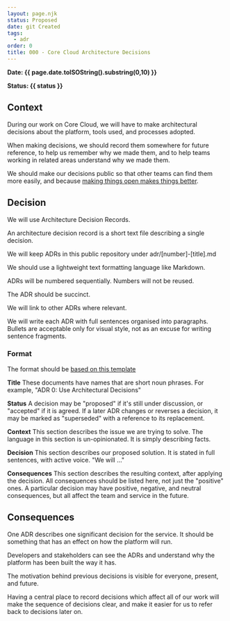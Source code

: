 ```yaml
---
layout: page.njk
status: Proposed
date: git Created
tags:
  - adr
order: 0
title: 000 - Core Cloud Architecture Decisions
---
```


**Date: {{ page.date.toISOString().substring(0,10) }}**

**Status: {{ status }}**

## Context

During our work on Core Cloud, we will have to make architectural
decisions about the platform, tools used, and processes adopted.

When making decisions, we should record them somewhere for future reference, to
help us remember why we made them, and to help teams working in related areas
understand why we made them.

We should make our decisions public so that other teams can find them more
easily, and because [making things open makes things better](https://www.gov.uk/guidance/government-design-principles#make-things-open-it-makes-things-better).

## Decision

We will use Architecture Decision Records.

An architecture decision record is a short text file describing a single
decision.

We will keep ADRs in this public repository under adr/[number]-[title].md

We should use a lightweight text formatting language like Markdown.

ADRs will be numbered sequentially. Numbers will not be reused.

The ADR should be succinct.

We will link to other ADRs where relevant.

We will write each ADR with full sentences organised into paragraphs. Bullets are
acceptable only for visual style, not as an excuse for writing sentence fragments.

### Format
The format should be [based on this template](https://github.com/joelparkerhenderson/architecture-decision-record/blob/efd9a6d49422130dfa5fe03f37b3abebab7f938f/locales/en/templates/decision-record-template-by-michael-nygard/index.md)

**Title** These documents have names that are short noun phrases. For example,
"ADR 0: Use Architectural Decisions"

**Status** A decision may be "proposed" if it's still under discussion, or
"accepted" if it is agreed. If a later ADR changes or reverses a decision, it
may be marked as "superseded" with a reference to its replacement.

**Context** This section describes the issue we are trying to solve.
The language in this section is un-opinionated. It is simply describing facts.

**Decision** This section describes our proposed solution. It is stated
in full sentences, with active voice. "We will ..."

**Consequences** This section describes the resulting context, after applying
the decision. All consequences should be listed here, not just the "positive"
ones. A particular decision may have positive, negative, and neutral
consequences, but all affect the team and service in the future.

## Consequences

One ADR describes one significant decision for the service. It should be
something that has an effect on how the platform will run.

Developers and stakeholders can see the ADRs and understand why the platform has been built the way it has.

The motivation behind previous decisions is visible for everyone, present, and future.

Having a central place to record decisions which affect all of our work will
make the sequence of decisions clear, and make it easier for us to refer back to
decisions later on.
